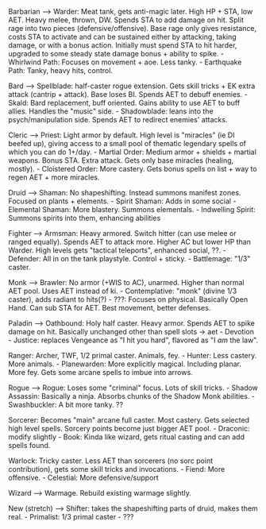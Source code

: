 Barbarian --> Warder: Meat tank, gets anti-magic later. High HP + STA, low AET. Heavy melee, thrown, DW. Spends STA to add damage on hit. Split rage into two pieces (defensive/offensive). Base rage only gives resistance, costs STA to activate and can be sustained either by attacking, taking damage, or with a bonus action. Initially must spend STA to hit harder, upgraded to some steady state damage bonus + ability to spike.
	- Whirlwind Path: Focuses on movement + aoe. Less tanky.
	- Earthquake Path: Tanky, heavy hits, control.

Bard --> Spellblade: half-caster rogue extension. Gets skill tricks + EK extra attack (cantrip + attack). Base loses BI. Spends AET to debuff enemies.
	- Skald: Bard replacement, buff oriented. Gains ability to use AET to buff allies. Handles the "music" side.
	- Shadowblade: leans into the psych/manipulation side. Spends AET to redirect enemies' attacks.

Cleric --> Priest: Light armor by default. High level is "miracles" (ie DI beefed up), giving access to a small pool of thematic legendary spells of which you can do 1+/day.
	- Martial Order: Medium armor + shields + martial weapons. Bonus STA. Extra attack. Gets only base miracles (healing, mostly).
	- Cloistered Order: More castery. Gets bonus spells on list + way to regen AET + more miracles.

Druid --> Shaman: No shapeshifting. Instead summons manifest zones. Focused on plants + elements.
	- Spirit Shaman: Adds in some social
	- Elemental Shaman: More blastery. Summons elementals.
	- Indwelling Spirit: Summons spirits into them, enhancing abilities

Fighter --> Armsman: Heavy armored. Switch hitter (can use melee or ranged equally). Spends AET to attack more. Higher AC but lower HP than Warder. High levels gets "tactical teleports", enhanced social, ??.
	- Defender: All in on the tank playstyle. Control + sticky.
	- Battlemage: "1/3" caster.

Monk --> Brawler: No armor (+WIS to AC), unarmed. Higher than normal AET pool. Uses AET instead of ki.
	- Contemplative: "monk" (divine 1/3 caster), adds radiant to hits(?)
	- ???: Focuses on physical. Basically Open Hand. Can sub STA for AET. Best movement, better defenses.

Paladin --> Oathbound: Holy half caster. Heavy armor. Spends AET to spike damage on hit. Basically unchanged other than spell slots -> aet
	- Devotion
	- Justice: replaces Vengeance as "I hit you hard", flavored as "I _am_ the law".

Ranger: Archer, TWF, 1/2 primal caster. Animals, fey.
	- Hunter: Less castery. More animals.
	- Planewarden: More explicitly magical. Including planar. More fey. Gets some arcane spells to imbue into arrows.

Rogue --> Rogue: Loses some "criminal" focus. Lots of skill tricks.
	- Shadow Assassin: Basically a ninja. Absorbs chunks of the Shadow Monk abilities.
	- Swashbuckler: A bit more tanky. ??

Sorcerer: Becomes "main" arcane full caster. Most castery. Gets selected high level spells. Sorcery points become just bigger AET pool.
	- Draconic: modify slightly
	- Book: Kinda like wizard, gets ritual casting and can add spells found.

Warlock: Tricky caster. Less AET than sorcerers (no sorc point contribution), gets some skill tricks and invocations.
	- Fiend: More offensive.
	- Celestial: More defensive/support

Wizard --> Warmage. Rebuild existing warmage slightly.

New (stretch) --> Shifter: takes the shapeshifting parts of druid, makes them real.
	- Primalist: 1/3 primal caster
	- ???